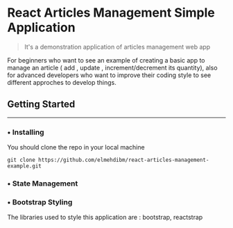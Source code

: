 # React Articles Management Simple Application

> It's a demonstration application of articles management web app

For beginners who want to see an example of creating a basic app to manage an article ( add , update , increment/decrement its quantity), also for advanced developers who want to improve their coding style to see different approches to develop things.

## Getting Started
----
### • Installing
You should clone the repo in your local machine
`````
git clone https://github.com/elmehdibm/react-articles-management-example.git
`````
### • State Management

### • Bootstrap Styling
The libraries used to style this application are : bootstrap, reactstrap